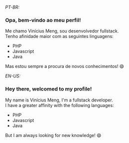 *PT-BR:*
### Opa, bem-vindo ao meu perfil!
Me chamo Vinícius Meng, sou desenvolvedor fullstack.  
Tenho afinidade maior com as seguintes linguagens:
  - PHP  
  - Javascript  
  - Java  
  
Mas estou sempre a procura de novos conhecimentos! 😄
  
*EN-US:*
### Hey there, welcomed to my profile!
My name is Vinícius Meng, I'm a fullstack developer.  
I have a greater affinity with the following languages:  
  - PHP  
  - Javascript  
  - Java  
  
But I am always looking for new knowledge! 😄

<!--
**vinimeng/vinimeng** is a ✨ _special_ ✨ repository because its `README.md` (this file) appears on your GitHub profile.

Here are some ideas to get you started:

- 🔭 I’m currently working on ...
- 🌱 I’m currently learning ...
- 👯 I’m looking to collaborate on ...
- 🤔 I’m looking for help with ...
- 💬 Ask me about ...
- 📫 How to reach me: ...
- 😄 Pronouns: ...
- ⚡ Fun fact: ...
-->
